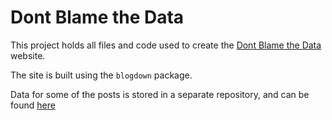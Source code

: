 # Dont Blame the Data

This project holds all files and code used to create the [Dont Blame the Data](dontblamethedata.com) website.

The site is built using the `blogdown` package.

Data for some of the posts is stored in a separate repository, and can be found [here](https://github.com/JaseZiv/Dont-Blame-the-Data-Data-Files)